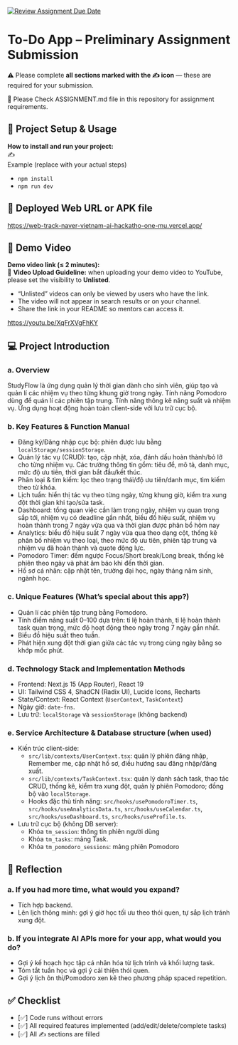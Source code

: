 [![Review Assignment Due Date](https://classroom.github.com/assets/deadline-readme-button-22041afd0340ce965d47ae6ef1cefeee28c7c493a6346c4f15d667ab976d596c.svg)](https://classroom.github.com/a/YHSq4TPZ)
# To-Do App – Preliminary Assignment Submission
⚠️ Please complete **all sections marked with the ✍️ icon** — these are required for your submission.

👀 Please Check ASSIGNMENT.md file in this repository for assignment requirements.

## 🚀 Project Setup & Usage
**How to install and run your project:**  
✍️  
Example (replace with your actual steps)  
- `npm install`  
- `npm run dev`

## 🔗 Deployed Web URL or APK file
https://web-track-naver-vietnam-ai-hackatho-one-mu.vercel.app/


## 🎥 Demo Video
**Demo video link (≤ 2 minutes):**  
📌 **Video Upload Guideline:** when uploading your demo video to YouTube, please set the visibility to **Unlisted**.  
- “Unlisted” videos can only be viewed by users who have the link.  
- The video will not appear in search results or on your channel.  
- Share the link in your README so mentors can access it.  

https://youtu.be/XqFrXVgFhKY


## 💻 Project Introduction

### a. Overview

StudyFlow là ứng dụng quản lý thời gian dành cho sinh viên, giúp tạo và quản lí các nhiệm vụ theo từng khung giờ trong ngày. Tính năng Pomodoro dùng để quán lí các phiên tập trung. Tính năng thông kê năng suất và nhiệm vụ. Ứng dụng hoạt động hoàn toàn client-side với lưu trữ cục bộ.

### b. Key Features & Function Manual

- Đăng ký/Đăng nhập cục bộ: phiên được lưu bằng `localStorage/sessionStorage`.  
- Quản lý tác vụ (CRUD): tạo, cập nhật, xóa, đánh dấu hoàn thành/bỏ lỡ cho từng nhiệm vụ. Các trường thông tin gồm: tiêu đề, mô tả, danh mục, mức độ ưu tiên, thời gian bắt đầu/kết thúc.  
- Phân loại & tìm kiếm: lọc theo trạng thái/độ ưu tiên/danh mục, tìm kiếm theo từ khóa.  
- Lịch tuần: hiển thị tác vụ theo từng ngày, từng khung giờ, kiểm tra xung đột thời gian khi tạo/sửa task.  
- Dashboard: tổng quan việc cần làm trong ngày, nhiệm vụ quan trọng sắp tới, nhiệm vụ có  deadline gần nhất, biều đồ hiệu suất, nhiệm vụ hoàn thành trong 7 ngày vừa qua và thời gian được phân bổ hôm nay
- Analytics: biểu đồ hiệu suất 7 ngày vừa qua theo dạng cột, thống kê phân bố nhiệm vụ theo loại, theo mức độ ưu tiên, phiên tập trung và nhiệm vụ đã hoàn thành và quote động lực.
- Pomodoro Timer: đếm ngược Focus/Short break/Long break, thống kê phiên theo ngày và phát âm báo khi đến thời gian.  
- Hồ sơ cá nhân: cập nhật tên, trường đại học, ngày tháng năm sinh, ngành học.

### c. Unique Features (What’s special about this app?) 

- Quản lí các phiên tập trung bằng Pomodoro.
- Tính điểm năng suất 0–100 dựa trên: tỉ lệ hoàn thành, tỉ lệ hoàn thành task quan trọng, mức độ hoạt động theo ngày trong 7 ngày gần nhất.  
- Biểu đồ hiệu suất theo tuần.
- Phát hiện xung đột thời gian giữa các tác vụ trong cùng ngày bằng so khớp mốc phút.

### d. Technology Stack and Implementation Methods

- Frontend: Next.js 15 (App Router), React 19  
- UI: Tailwind CSS 4, ShadCN (Radix UI), Lucide Icons, Recharts  
- State/Context: React Context (`UserContext`, `TaskContext`)  
- Ngày giờ: `date-fns`.
- Lưu trữ: `localStorage` và `sessionStorage` (không backend)  

### e. Service Architecture & Database structure (when used)

- Kiến trúc client-side:  
  - `src/lib/contexts/UserContext.tsx`: quản lý phiên đăng nhập, Remember me, cập nhật hồ sơ, điều hướng sau đăng nhập/đăng xuất.  
  - `src/lib/contexts/TaskContext.tsx`: quản lý danh sách task, thao tác CRUD, thống kê, kiểm tra xung đột, quản lý phiên Pomodoro; đồng bộ vào `localStorage`.  
  - Hooks đặc thù tính năng: `src/hooks/usePomodoroTimer.ts`, `src/hooks/useAnalyticsData.ts`, `src/hooks/useCalendar.ts`, `src/hooks/useDashboard.ts`, `src/hooks/useProfile.ts`.  
- Lưu trữ cục bộ (không DB server):  
  - Khóa `tm_session`: thông tin phiên người dùng 
  - Khóa `tm_tasks`: mảng Task.  
  - Khóa `tm_pomodoro_sessions`: mảng phiên Pomodoro

## 🧠 Reflection

### a. If you had more time, what would you expand?

- Tích hợp backend.
- Lên lịch thông minh: gợi ý giờ học tối ưu theo thói quen, tự sắp lịch tránh xung đột.


### b. If you integrate AI APIs more for your app, what would you do?

- Gợi ý kế hoạch học tập cá nhân hóa từ lịch trình và khối lượng task.   
- Tóm tắt tuần học và gợi ý cải thiện thói quen.  
- Gợi ý lịch ôn thi/Pomodoro xen kẽ theo phương pháp spaced repetition.


## ✅ Checklist
- [✅] Code runs without errors  
- [✅] All required features implemented (add/edit/delete/complete tasks)  
- [✅] All ✍️ sections are filled  
